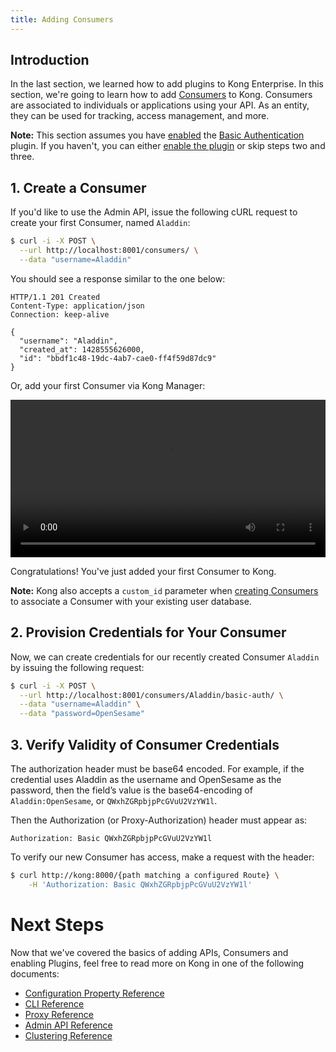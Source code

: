 ```yaml
---
title: Adding Consumers
---
```


## Introduction

In the last section, we learned how to add plugins to Kong Enterprise. 
In this section, we're going to learn how to add [Consumers][consumers] to 
Kong. Consumers are associated to individuals or applications using your 
API. As an entity, they can be used for tracking, access management, and more.

**Note:** This section assumes you have [enabled][enabling-plugins] the
[Basic Authentication][basic-auth] plugin. If you haven't, you can either
[enable the plugin][enabling-plugins] or skip steps two and three.

## 1. Create a Consumer

If you'd like to use the Admin API, issue the following cURL request to
create your first Consumer, named `Aladdin`:

```bash
$ curl -i -X POST \
  --url http://localhost:8001/consumers/ \
  --data "username=Aladdin"
```

You should see a response similar to the one below:

```http
HTTP/1.1 201 Created
Content-Type: application/json
Connection: keep-alive

{
  "username": "Aladdin",
  "created_at": 1428555626000,
  "id": "bbdf1c48-19dc-4ab7-cae0-ff4f59d87dc9"
}
```
Or, add your first Consumer via Kong Manager:

<video width="100%" autoplay loop controls>
  <source src="https://konghq.com/wp-content/uploads/2019/02/create-consumer-ent-34.mov" type="video/mp4">
  Your browser does not support the video tag.
</video>

Congratulations! You've just added your first Consumer to Kong.

**Note:** Kong also accepts a `custom_id` parameter when
[creating Consumers][API-consumers] to associate a Consumer with your existing 
user database.

## 2. Provision Credentials for Your Consumer

Now, we can create credentials for our recently created Consumer `Aladdin` by
issuing the following request:

```bash
$ curl -i -X POST \
  --url http://localhost:8001/consumers/Aladdin/basic-auth/ \
  --data "username=Aladdin" \
  --data "password=OpenSesame"
```

## 3. Verify Validity of Consumer Credentials 

The authorization header must be base64 encoded. For example, if the credential 
uses Aladdin as the username and OpenSesame as the password, then the field’s 
value is the base64-encoding of `Aladdin:OpenSesame`, or `QWxhZGRpbjpPcGVuU2VzYW1l`.

Then the Authorization (or Proxy-Authorization) header must appear as:

```
Authorization: Basic QWxhZGRpbjpPcGVuU2VzYW1l
```

To verify our new Consumer has access, make a request with the header:

```bash
$ curl http://kong:8000/{path matching a configured Route} \
    -H 'Authorization: Basic QWxhZGRpbjpPcGVuU2VzYW1l'
```

# Next Steps

Now that we've covered the basics of adding APIs, Consumers and enabling
Plugins, feel free to read more on Kong in one of the following documents:

- [Configuration Property Reference][enterprise-conf]
- [CLI Reference][CLI]
- [Proxy Reference][proxy]
- [Admin API Reference][API]
- [Clustering Reference][cluster]


[basic-auth]: /hub/kong-inc/basic-auth
[API-consumers]: /enterprise/{{page.kong_version}}/admin-api#create-consumer
[consumers]: /enterprise/{{page.kong_version}}/admin-api#consumer-object
[enabling-plugins]: /enterprise/{{page.kong_version}}/getting-started/enabling-plugins
[enterprise-conf]: /enterprise/{{page.kong_version}}/property-reference
[CLI]: /enterprise/{{page.kong_version}}/cli
[proxy]: /enterprise/{{page.kong_version}}/proxy
[API]: /enterprise/{{page.kong_version}}/admin-api
[cluster]: /enterprise/{{page.kong_version}}/clustering
